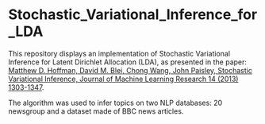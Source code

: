# Stochastic_Variational_Inference_for_LDA

This repository displays an implementation of Stochastic Variational Inference for Latent Dirichlet Allocation (LDA), as presented in the paper: [Matthew D. Hoffman, David M. Blei, Chong Wang, John Paisley, Stochastic Variational Inference, Journal of Machine Learning Research 14 (2013) 1303-1347](https://www.jmlr.org/papers/volume14/hoffman13a/hoffman13a.pdf).

The algorithm was used to infer topics on two NLP databases: 20 newsgroup and a dataset made of BBC news articles. 
